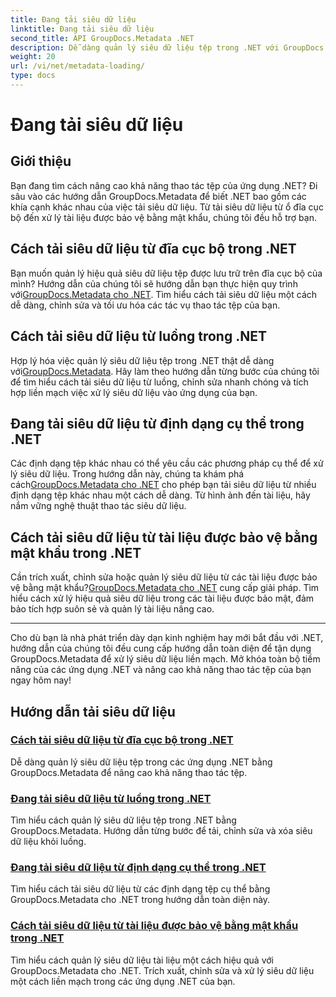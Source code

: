 ```yaml
---
title: Đang tải siêu dữ liệu
linktitle: Đang tải siêu dữ liệu
second_title: API GroupDocs.Metadata .NET
description: Dễ dàng quản lý siêu dữ liệu tệp trong .NET với GroupDocs.Metadata. Tìm hiểu các kỹ thuật tải, chỉnh sửa và hơn thế nữa để nâng cao khả năng thao tác với tệp.
weight: 20
url: /vi/net/metadata-loading/
type: docs
---
```

# Đang tải siêu dữ liệu

## Giới thiệu

Bạn đang tìm cách nâng cao khả năng thao tác tệp của ứng dụng .NET? Đi sâu vào các hướng dẫn GroupDocs.Metadata để biết .NET bao gồm các khía cạnh khác nhau của việc tải siêu dữ liệu. Từ tải siêu dữ liệu từ ổ đĩa cục bộ đến xử lý tài liệu được bảo vệ bằng mật khẩu, chúng tôi đều hỗ trợ bạn.

## Cách tải siêu dữ liệu từ đĩa cục bộ trong .NET

 Bạn muốn quản lý hiệu quả siêu dữ liệu tệp được lưu trữ trên đĩa cục bộ của mình? Hướng dẫn của chúng tôi sẽ hướng dẫn bạn thực hiện quy trình với[GroupDocs.Metadata cho .NET](./load-metadata-local-disk/). Tìm hiểu cách tải siêu dữ liệu một cách dễ dàng, chỉnh sửa và tối ưu hóa các tác vụ thao tác tệp của bạn.

## Cách tải siêu dữ liệu từ luồng trong .NET

 Hợp lý hóa việc quản lý siêu dữ liệu tệp trong .NET thật dễ dàng với[GroupDocs.Metadata](./load-metadata-stream/). Hãy làm theo hướng dẫn từng bước của chúng tôi để tìm hiểu cách tải siêu dữ liệu từ luồng, chỉnh sửa nhanh chóng và tích hợp liền mạch việc xử lý siêu dữ liệu vào ứng dụng của bạn.

## Đang tải siêu dữ liệu từ định dạng cụ thể trong .NET

 Các định dạng tệp khác nhau có thể yêu cầu các phương pháp cụ thể để xử lý siêu dữ liệu. Trong hướng dẫn này, chúng ta khám phá cách[GroupDocs.Metadata cho .NET](./load-metadata-specific-format/) cho phép bạn tải siêu dữ liệu từ nhiều định dạng tệp khác nhau một cách dễ dàng. Từ hình ảnh đến tài liệu, hãy nắm vững nghệ thuật thao tác siêu dữ liệu.

## Cách tải siêu dữ liệu từ tài liệu được bảo vệ bằng mật khẩu trong .NET

Cần trích xuất, chỉnh sửa hoặc quản lý siêu dữ liệu từ các tài liệu được bảo vệ bằng mật khẩu?[GroupDocs.Metadata cho .NET](./load-metadata-password-protected/) cung cấp giải pháp. Tìm hiểu cách xử lý hiệu quả siêu dữ liệu trong các tài liệu được bảo mật, đảm bảo tích hợp suôn sẻ và quản lý tài liệu nâng cao.

----
Cho dù bạn là nhà phát triển dày dạn kinh nghiệm hay mới bắt đầu với .NET, hướng dẫn của chúng tôi đều cung cấp hướng dẫn toàn diện để tận dụng GroupDocs.Metadata để xử lý siêu dữ liệu liền mạch. Mở khóa toàn bộ tiềm năng của các ứng dụng .NET và nâng cao khả năng thao tác tệp của bạn ngay hôm nay!

## Hướng dẫn tải siêu dữ liệu
### [Cách tải siêu dữ liệu từ đĩa cục bộ trong .NET](./load-metadata-local-disk/)
Dễ dàng quản lý siêu dữ liệu tệp trong các ứng dụng .NET bằng GroupDocs.Metadata để nâng cao khả năng thao tác tệp.
### [Đang tải siêu dữ liệu từ luồng trong .NET](./load-metadata-stream/)
Tìm hiểu cách quản lý siêu dữ liệu tệp trong .NET bằng GroupDocs.Metadata. Hướng dẫn từng bước để tải, chỉnh sửa và xóa siêu dữ liệu khỏi luồng.
### [Đang tải siêu dữ liệu từ định dạng cụ thể trong .NET](./load-metadata-specific-format/)
Tìm hiểu cách tải siêu dữ liệu từ các định dạng tệp cụ thể bằng GroupDocs.Metadata cho .NET trong hướng dẫn toàn diện này.
### [Cách tải siêu dữ liệu từ tài liệu được bảo vệ bằng mật khẩu trong .NET](./load-metadata-password-protected/)
Tìm hiểu cách quản lý siêu dữ liệu tài liệu một cách hiệu quả với GroupDocs.Metadata cho .NET. Trích xuất, chỉnh sửa và xử lý siêu dữ liệu một cách liền mạch trong các ứng dụng .NET của bạn.
